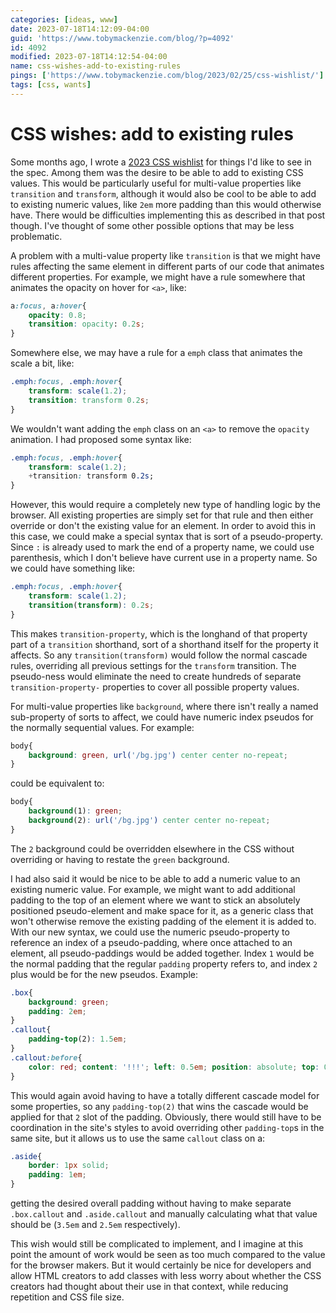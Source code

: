 ```yaml
---
categories: [ideas, www]
date: 2023-07-18T14:12:09-04:00
guid: 'https://www.tobymackenzie.com/blog/?p=4092'
id: 4092
modified: 2023-07-18T14:12:54-04:00
name: css-wishes-add-to-existing-rules
pings: ['https://www.tobymackenzie.com/blog/2023/02/25/css-wishlist/']
tags: [css, wants]
---
```


CSS wishes: add to existing rules
=================================

Some months ago, I wrote a [2023 CSS wishlist](https://www.tobymackenzie.com/blog/2023/02/25/css-wishlist/) for things I'd like to see in the spec.  Among them was the desire to be able to add to existing CSS values.  This would be particularly useful for multi-value properties like `transition` and `transform`, although it would also be cool to be able to add to existing numeric values, like `2em` more padding than this would otherwise have.  There would be difficulties implementing this as described in that post though.  I've thought of some other possible options that may be less problematic.

<!--more-->

A problem with a multi-value property like `transition` is that we might have rules affecting the same element in different parts of our code that animates different properties.  For example, we might have a rule somewhere that animates the opacity on hover for `<a>`, like:

``` css
a:focus, a:hover{
	opacity: 0.8;
	transition: opacity: 0.2s;
}
```

Somewhere else, we may have a rule for a `emph` class that animates the scale a bit, like:

``` css
.emph:focus, .emph:hover{
	transform: scale(1.2);
	transition: transform 0.2s;
}
```

We wouldn't want adding the `emph` class on an `<a>` to remove the `opacity` animation.  I had proposed some syntax like:

``` css
.emph:focus, .emph:hover{
	transform: scale(1.2);
	+transition: transform 0.2s;
}
```

However, this would require a completely new type of handling logic by the browser.  All existing properties are simply set for that rule and then either override or don't the existing value for an element.  In order to avoid this in this case, we could make a special syntax that is sort of a pseudo-property.  Since `:` is already used to mark the end of a property name, we could use parenthesis, which I don't believe have current use in a property name.  So we could have something like:

``` css
.emph:focus, .emph:hover{
	transform: scale(1.2);
	transition(transform): 0.2s;
}
```

This makes `transition-property`, which is the longhand of that property part of a `transition` shorthand, sort of a shorthand itself for the property it affects.  So any `transition(transform)` would follow the normal cascade rules, overriding all previous settings for the `transform` transition.  The pseudo-ness would eliminate the need to create hundreds of separate `transition-property-` properties to cover all possible property values.

For multi-value properties like `background`, where there isn't really a named sub-property of sorts to affect, we could have numeric index pseudos for the normally sequential values.  For example:

``` css
body{
	background: green, url('/bg.jpg') center center no-repeat;
}
```

could be equivalent to:

``` css
body{
	background(1): green;
	background(2): url('/bg.jpg') center center no-repeat;
}
```

The `2` background could be overridden elsewhere in the CSS without overriding or having to restate the `green` background.

I had also said it would be nice to be able to add a numeric value to an existing numeric value.  For example, we might want to add additional padding to the top of an element where we want to stick an absolutely positioned pseudo-element and make space for it, as a generic class that won't otherwise remove the existing padding of the element it is added to.  With our new syntax, we could use the numeric pseudo-property to reference an index of a pseudo-padding, where once attached to an element, all pseudo-paddings would be added together.  Index `1` would be the normal padding that the regular `padding` property refers to, and index `2` plus would be for the new pseudos.  Example:

``` css
.box{
	background: green;
	padding: 2em;
}
.callout{
	padding-top(2): 1.5em;
}
.callout:before{
	color: red; content: '!!!'; left: 0.5em; position: absolute; top: 0.5em;
}
```

This would again avoid having to have a totally different cascade model for some properties, so any `padding-top(2)` that wins the cascade would be applied for that `2` slot of the padding.  Obviously, there would still have to be coordination in the site's styles to avoid overriding other `padding-top`s in the same site, but it allows us to use the same `callout` class on a:

``` css
.aside{
	border: 1px solid;
	padding: 1em;
}
```

getting the desired overall padding without having to make separate `.box.callout` and `.aside.callout` and manually calculating what that value should be (`3.5em` and `2.5em` respectively).

This wish would still be complicated to implement, and I imagine at this point the amount of work would be seen as too much compared to the value for the browser makers.  But it would certainly be nice for developers and allow HTML creators to add classes with less worry about whether the CSS creators had thought about their use in that context, while reducing repetition and CSS file size.
